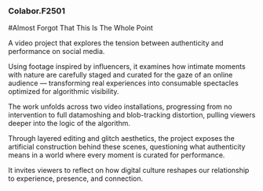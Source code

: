 ### Colabor.F2501

#Almost Forgot That This Is The Whole Point

A video project that explores the tension between authenticity and performance on social media.

Using footage inspired by influencers, it examines how intimate moments with nature are carefully staged and curated for the gaze of an online audience — transforming real experiences into consumable spectacles optimized for algorithmic visibility.

The work unfolds across two video installations, progressing from no intervention to full datamoshing and blob-tracking distortion, pulling viewers deeper into the logic of the algorithm.

Through layered editing and glitch aesthetics, the project exposes the artificial construction behind these scenes, questioning what authenticity means in a world where every moment is curated for performance.

It invites viewers to reflect on how digital culture reshapes our relationship to experience, presence, and connection.
